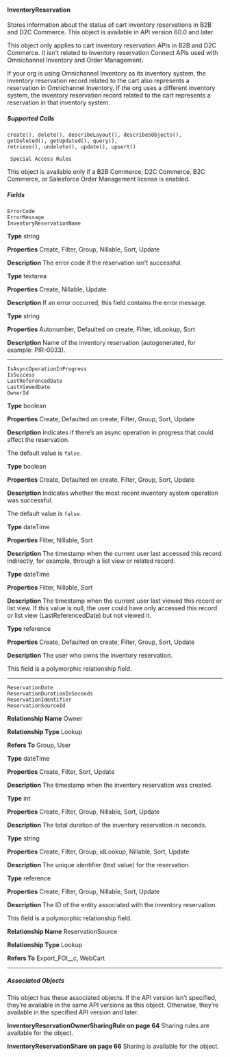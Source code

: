 #### InventoryReservation

Stores information about the status of cart inventory reservations in B2B and D2C Commerce. This object is available in API version 60.0
and later.

This object only applies to cart inventory reservation APIs in B2B and D2C Commerce. It isn't related to inventory reservation Connect
APIs used with Omnichannel Inventory and Order Management.

If your org is using Omnichannel Inventory as its inventory system, the inventory reservation record related to the cart also represents a
reservation in Omnichannel Inventory. If the org uses a different inventory system, the inventory reservation record related to the cart
represents a reservation in that inventory system.

##### Supported Calls
```
create(), delete(), describeLayout(), describeSObjects(), getDeleted(), getUpdated(), query(),
retrieve(), undelete(), update(), upsert()

 Special Access Rules

```
This object is available only if a B2B Commerce, D2C Commerce, B2C Commerce, or Salesforce Order Management license is enabled.

##### Fields

```
ErrorCode
ErrorMessage
InventoryReservationName

```

**Type**
string

**Properties**
Create, Filter, Group, Nillable, Sort, Update

**Description**
The error code if the reservation isn’t successful.

**Type**
textarea

**Properties**
Create, Nillable, Update

**Description**
If an error occurred, this field contains the error message.

**Type**
string

**Properties**
Autonumber, Defaulted on create, Filter, idLookup, Sort

**Description**
Name of the inventory reservation (autogenerated, for example: PIR-0033).


-----

```
IsAsyncOperationInProgress
IsSuccess
LastReferencedDate
LastViewedDate
OwnerId

```

**Type**
boolean

**Properties**
Create, Defaulted on create, Filter, Group, Sort, Update

**Description**
Indicates if there’s an async operation in progress that could affect the reservation.

The default value is `false.`

**Type**
boolean

**Properties**
Create, Defaulted on create, Filter, Group, Sort, Update

**Description**
Indicates whether the most recent inventory system operation was successful.

The default value is `false.`

**Type**
dateTime

**Properties**
Filter, Nillable, Sort

**Description**
The timestamp when the current user last accessed this record indirectly, for example, through
a list view or related record.

**Type**
dateTime

**Properties**
Filter, Nillable, Sort

**Description**
The timestamp when the current user last viewed this record or list view. If this value is null,
the user could have only accessed this record or list view (LastReferencedDate) but
not viewed it.

**Type**
reference

**Properties**
Create, Defaulted on create, Filter, Group, Sort, Update

**Description**
The user who owns the inventory reservation.

This field is a polymorphic relationship field.


-----

```
ReservationDate
ReservationDurationInSeconds
ReservationIdentifier
ReservationSourceId

```

**Relationship Name**
Owner

**Relationship Type**
Lookup

**Refers To**
Group, User

**Type**
dateTime

**Properties**
Create, Filter, Sort, Update

**Description**
The timestamp when the inventory reservation was created.

**Type**
int

**Properties**
Create, Filter, Group, Nillable, Sort, Update

**Description**
The total duration of the inventory reservation in seconds.

**Type**
string

**Properties**
Create, Filter, Group, idLookup, Nillable, Sort, Update

**Description**
The unique identifier (text value) for the reservation.

**Type**
reference

**Properties**
Create, Filter, Group, Nillable, Sort, Update

**Description**
The ID of the entity associated with the inventory reservation.

This field is a polymorphic relationship field.

**Relationship Name**
ReservationSource

**Relationship Type**
Lookup

**Refers To**
Export_FOI__c, WebCart


-----

##### Associated Objects

This object has these associated objects. If the API version isn’t specified, they’re available in the same API versions as this object. Otherwise,
they’re available in the specified API version and later.

**InventoryReservationOwnerSharingRule on page 64**
Sharing rules are available for the object.

**InventoryReservationShare on page 66**
Sharing is available for the object.
